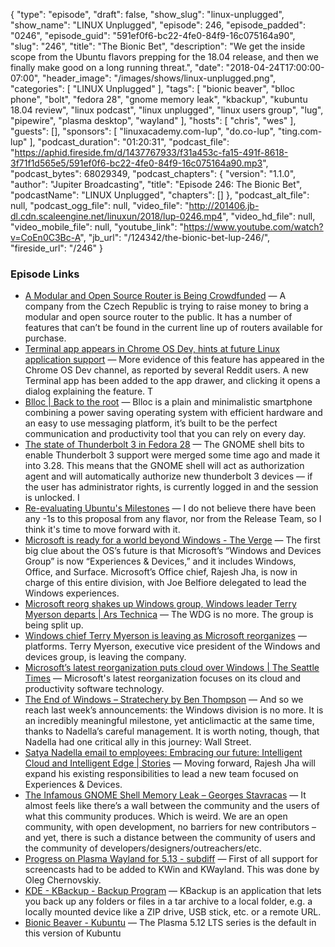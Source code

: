 {
  "type": "episode",
  "draft": false,
  "show_slug": "linux-unplugged",
  "show_name": "LINUX Unplugged",
  "episode": 246,
  "episode_padded": "0246",
  "episode_guid": "591ef0f6-bc22-4fe0-84f9-16c075164a90",
  "slug": "246",
  "title": "The Bionic Bet",
  "description": "We get the inside scope from the Ubuntu flavors prepping for the 18.04 release, and then we finally make good on a long running threat.",
  "date": "2018-04-24T17:00:00-07:00",
  "header_image": "/images/shows/linux-unplugged.png",
  "categories": [
    "LINUX Unplugged"
  ],
  "tags": [
    "bionic beaver",
    "blloc phone",
    "bolt",
    "fedora 28",
    "gnome memory leak",
    "kbackup",
    "kubuntu 18.04 review",
    "linux podcast",
    "linux unplugged",
    "linux users group",
    "lug",
    "pipewire",
    "plasma desktop",
    "wayland"
  ],
  "hosts": [
    "chris",
    "wes"
  ],
  "guests": [],
  "sponsors": [
    "linuxacademy.com-lup",
    "do.co-lup",
    "ting.com-lup"
  ],
  "podcast_duration": "01:20:31",
  "podcast_file": "https://aphid.fireside.fm/d/1437767933/f31a453c-fa15-491f-8618-3f71f1d565e5/591ef0f6-bc22-4fe0-84f9-16c075164a90.mp3",
  "podcast_bytes": 68029349,
  "podcast_chapters": {
    "version": "1.1.0",
    "author": "Jupiter Broadcasting",
    "title": "Episode 246: The Bionic Bet",
    "podcastName": "LINUX Unplugged",
    "chapters": []
  },
  "podcast_alt_file": null,
  "podcast_ogg_file": null,
  "video_file": "http://201406.jb-dl.cdn.scaleengine.net/linuxun/2018/lup-0246.mp4",
  "video_hd_file": null,
  "video_mobile_file": null,
  "youtube_link": "https://www.youtube.com/watch?v=CoEn0C3Bc-A",
  "jb_url": "/124342/the-bionic-bet-lup-246/",
  "fireside_url": "/246"
}


### Episode Links

  * [A Modular and Open Source Router is Being Crowdfunded](https://itsfoss.com/turris-mox-router/ "A Modular and Open Source Router is Being Crowdfunded") — A company from the Czech Republic is trying to raise money to bring a modular and open source router to the public. It has a number of features that can’t be found in the current line up of routers available for purchase.
  * [Terminal app appears in Chrome OS Dev, hints at future Linux application support](https://www.androidpolice.com/2018/04/22/terminal-app-appears-chome-os-dev-hints-future-linux-application-support/ "Terminal app appears in Chrome OS Dev, hints at future Linux application support") — More evidence of this feature has appeared in the Chrome OS Dev channel, as reported by several Reddit users. A new Terminal app has been added to the app drawer, and clicking it opens a dialog explaining the feature. T
  * [Blloc | Back to the root](https://www.blloc.com/ "Blloc | Back to the root") — Blloc is a plain and minimalistic smartphone combining a power saving operating system with efficient hardware and an easy to use messaging platform, it’s built to be the perfect communication and productivity tool that you can rely on every day.
  * [The state of Thunderbolt 3 in Fedora 28](https://christian.kellner.me/2018/04/23/the-state-of-thunderbolt-3-in-fedora-28/ "The state of Thunderbolt 3 in Fedora 28") — The GNOME shell bits to enable Thunderbolt 3 support were merged some time ago and made it into 3.28. This means that the GNOME shell will act as authorization agent and will automatically authorize new thunderbolt 3 devices — if the user has administrator rights, is currently logged in and the session is unlocked. I
  * [Re-evaluating Ubuntu's Milestones](https://lists.ubuntu.com/archives/ubuntu-release/2018-April/004434.html "Re-evaluating Ubuntu's Milestones") — I do not believe there have been any -1s to this proposal from any flavor, nor from the Release Team, so I think it's time to move forward with it.
  * [Microsoft is ready for a world beyond Windows - The Verge](https://www.theverge.com/2018/3/30/17179328/microsoft-windows-reorganization-future-2018 "Microsoft is ready for a world beyond Windows - The Verge") — The first big clue about the OS’s future is that Microsoft’s “Windows and Devices Group” is now “Experiences & Devices,” and it includes Windows, Office, and Surface. Microsoft’s Office chief, Rajesh Jha, is now in charge of this entire division, with Joe Belfiore delegated to lead the Windows experiences.
  * [Microsoft reorg shakes up Windows group, Windows leader Terry Myerson departs | Ars Technica](https://arstechnica.com/gadgets/2018/03/windows-leader-terry-myerson-out-as-microsoft-reorganizes-windows-division/ "Microsoft reorg shakes up Windows group, Windows leader Terry Myerson departs | Ars Technica") — The WDG is no more. The group is being split up. 
  * [Windows chief Terry Myerson is leaving as Microsoft reorganizes](https://www.cnbc.com/2018/03/29/microsoft-reorganizes-splits-company-into-2-divisions.html "Windows chief Terry Myerson is leaving as Microsoft reorganizes") — platforms. Terry Myerson, executive vice president of the Windows and devices group, is leaving the company.
  * [Microsoft’s latest reorganization puts cloud over Windows | The Seattle Times](https://www.seattletimes.com/business/microsoft/microsofts-latest-reorg-shifts-focus-from-windows-to-cloud/ "Microsoft’s latest reorganization puts cloud over Windows | The Seattle Times") — Microsoft's latest reorganization focuses on its cloud and productivity software technology.
  * [The End of Windows – Stratechery by Ben Thompson](https://stratechery.com/2018/the-end-of-windows/ "The End of Windows – Stratechery by Ben Thompson") — And so we reach last week’s announcements: the Windows division is no more. It is an incredibly meaningful milestone, yet anticlimactic at the same time, thanks to Nadella’s careful management. It is worth noting, though, that Nadella had one critical ally in this journey: Wall Street.
  * [Satya Nadella email to employees: Embracing our future: Intelligent Cloud and Intelligent Edge | Stories](https://news.microsoft.com/2018/03/29/satya-nadella-email-to-employees-embracing-our-future-intelligent-cloud-and-intelligent-edge/ "Satya Nadella email to employees: Embracing our future: Intelligent Cloud and Intelligent Edge | Stories") — Moving forward, Rajesh Jha will expand his existing responsibilities to lead a new team focused on Experiences & Devices.
  * [The Infamous GNOME Shell Memory Leak – Georges Stavracas](https://feaneron.com/2018/04/20/the-infamous-gnome-shell-memory-leak/ "The Infamous GNOME Shell Memory Leak – Georges Stavracas") — It almost feels like there’s a wall between the community and the users of what this community produces. Which is weird. We are an open community, with open development, no barriers for new contributors – and yet, there is such a distance between the community of users and the community of developers/designers/outreachers/etc.
  * [Progress on Plasma Wayland for 5.13 - subdiff](http://www.subdiff.de/2018/04/21/progress-on-plasma-wayland-for-513/ "Progress on Plasma Wayland for 5.13 - subdiff") — First of all support for screencasts had to be added to KWin and KWayland. This was done by Oleg Chernovskiy. 
  * [KDE - KBackup - Backup Program](https://www.kde.org/applications/utilities/kbackup/ "KDE - KBackup - Backup Program") — KBackup is an application that lets you back up any folders or files in a tar archive to a local folder, e.g. a locally mounted device like a ZIP drive, USB stick, etc. or a remote URL.
  * [Bionic Beaver - Kubuntu](https://wiki.ubuntu.com/BionicBeaver/Beta1/Kubuntu "Bionic Beaver - Kubuntu") — The Plasma 5.12 LTS series is the default in this version of Kubuntu


